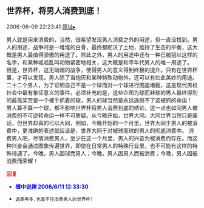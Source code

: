 ## 世界杯，将男人消费到底！
2006-06-09 22:23:41
[原址▸](http://www.fxgan.com/chan_time/2006_01_06/225.htm)


男人就是用来消费的，当然，很希望发现男人消费之外的用途，但一直没找到。男人的用途，战争时是一堆堆的白骨，最终都肥沃了土地，维持了生态的平衡，这大概是男人最值得骄傲的用途了。除此之外，男人的用途中还有一种已被冠以这样的名字，和某种呱呱乱叫动物紧密地相关，这大概是和平年代男人的唯一用途了。 但是，世界杯，这无硝烟的战争，使得男人的意义得到终极的提升。只有在世界杯里，才可以发现，男人除了当炮灰和某种特殊动物外，还可以有如此美妙的用途。二十二个男人，为了证明自己不是一个球而对一个球进行围追堵截，这是现代男权社会中最有象征意义的事件。必须补充的是，这些企图为球而非球的男人最终得到的最高奖赏是一个被手抓着的球，男人的球当然是永远逃脱不了这被抓的命运！ 男人算不算一个球，都不影响世界杯将男人消费到底的结论，这一点也如同男人被消费的不可逆转命运一样不可质疑。从今晚开始，世界大同。大同世界当然只是废话，但世界却真的可以大同，例如，今晚开始的一个月里，世界大同于男人的被消费中，更准确的表述就应该是，世界大同于对被球而球的男人的彻底消费中。 消费男人吧，尽情消费男人，至少在这一个月里，男人的兴奋为被消费而存在。而这种兴奋会通过图象传遍世界，即使在日常男人的特殊行业里，也不可能有这样的特殊待遇了。今晚，男人因球而男人；今晚，男人因男人而被消费；今晚，男人因被消费而荣耀！




**<font color='red'>回复</font>**


- **<font color='blue'>缠中说禅 2006/6/11 12:33:30</font>**
- ```
  选美再多,也盖不住消费男人的世界杯!
  ```
